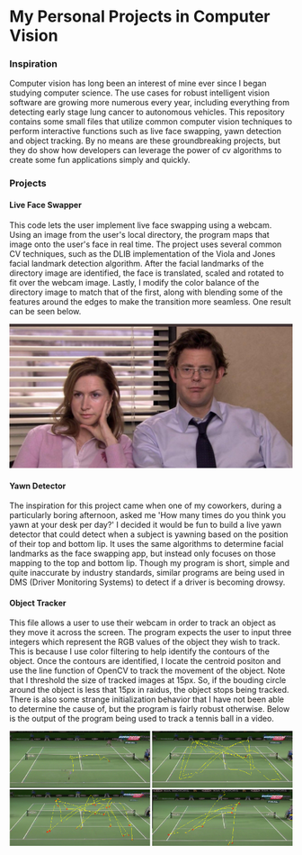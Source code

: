 # My Personal Projects in Computer Vision

### Inspiration
Computer vision has long been an interest of mine ever since I began studying computer science. The use cases for robust intelligent vision software are growing more numerous every year, including everything from detecting early stage lung cancer to autonomous vehicles. This repository contains some small files that utilize common computer vision techniques to perform interactive functions such as live face swapping, yawn detection and object tracking. By no means are these groundbreaking projects, but they do show how developers can leverage the power of cv algorithms to create some fun applications simply and quickly. 




### Projects

#### Live Face Swapper
This code lets the user implement live face swapping using a webcam. Using an image from the user's local directory, the program maps that
image onto the user's face in real time. The project uses several common CV techniques, such as the DLIB implementation of the Viola and Jones facial landmark detection algorithm. After the facial landmarks of the directory image are identified, the face is translated, scaled and rotated to fit over the webcam image. Lastly, I modify the color balance of the directory image to match that of the first, along with blending some of the features around the edges to make the transition more seamless. One result can be seen below.


![Office Face Swap](https://github.com/Ajay-Chopra/Computer-Vision/blob/master/Images/officeFaceSwap1.jpg)



#### Yawn Detector
The inspiration for this project came when one of my coworkers, during a particularly boring afternoon, asked me 'How many times do you think
you yawn at your desk per day?' I decided it would be fun to build a live yawn detector
that could detect when a subject is yawning based on the position of their top and bottom lip. It uses the same algorithms to determine 
facial landmarks as the face swapping app, but instead only focuses on those mapping to the top and bottom lip. Though my program is short,
simple and quite inaccurate by industry standards, similar programs are being used in DMS (Driver Monitoring Systems) to detect if a driver
is becoming drowsy. 


#### Object Tracker
This file allows a user to use their webcam in order to track an object as they move it across the screen. The program expects the user to input three integers which represent the RGB values of the object they wish to track. This is because I use color filtering to help identify the contours of the object. Once the contours are identified, I locate the centroid positon and use the line function of OpenCV to track the movement of the object. Note that I threshold the size of tracked images at 15px. So, if the bouding circle around the object is less that 15px in raidus, the object stops being tracked. There is also some strange initialization behavior that I have not been able to determine the cause of, but the program is fairly robust otherwise. Below is the output of the program being used to track a tennis ball in a video.

![Object Tracking Results](https://github.com/Ajay-Chopra/Computer-Vision/blob/master/Images/tennisBallTracking.png)


